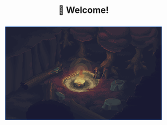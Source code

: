 <h1 align="center">🌃 Welcome!</h1>
<div align="center"><br>
<a href="https://www.behance.net/gallery/43911835/Lonely-fire" target="_blank"><img height="300px" alt="gif" src="campfire2.gif" target="_blank"></a>
</div>
